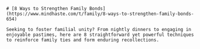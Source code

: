 
    # [8 Ways to Strengthen Family Bonds](https://www.mindhaste.com/t/family/8-ways-to-strengthen-family-bonds-654)

    Seeking to foster familial unity? From nightly dinners to engaging in enjoyable pastimes, here are 8 straightforward yet powerful techniques to reinforce family ties and form enduring recollections.
    